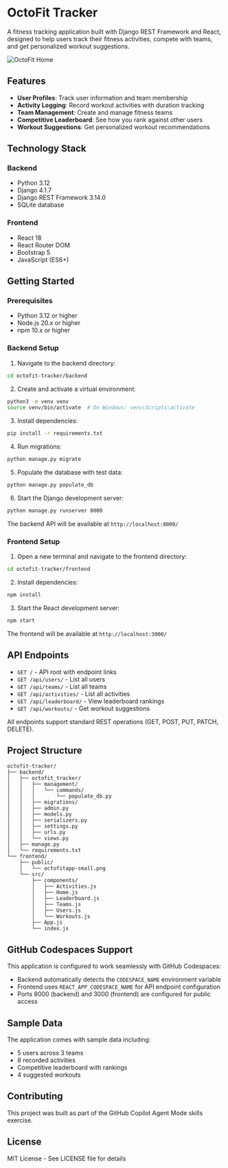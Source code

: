 # OctoFit Tracker

A fitness tracking application built with Django REST Framework and React, designed to help users track their fitness activities, compete with teams, and get personalized workout suggestions.

![OctoFit Home](https://github.com/user-attachments/assets/088ac8ce-819d-4466-b3d9-865a35cbd9fd)

## Features

- **User Profiles**: Track user information and team membership
- **Activity Logging**: Record workout activities with duration tracking
- **Team Management**: Create and manage fitness teams
- **Competitive Leaderboard**: See how you rank against other users
- **Workout Suggestions**: Get personalized workout recommendations

## Technology Stack

### Backend
- Python 3.12
- Django 4.1.7
- Django REST Framework 3.14.0
- SQLite database

### Frontend
- React 18
- React Router DOM
- Bootstrap 5
- JavaScript (ES6+)

## Getting Started

### Prerequisites
- Python 3.12 or higher
- Node.js 20.x or higher
- npm 10.x or higher

### Backend Setup

1. Navigate to the backend directory:
```bash
cd octofit-tracker/backend
```

2. Create and activate a virtual environment:
```bash
python3 -m venv venv
source venv/bin/activate  # On Windows: venv\Scripts\activate
```

3. Install dependencies:
```bash
pip install -r requirements.txt
```

4. Run migrations:
```bash
python manage.py migrate
```

5. Populate the database with test data:
```bash
python manage.py populate_db
```

6. Start the Django development server:
```bash
python manage.py runserver 8000
```

The backend API will be available at `http://localhost:8000/`

### Frontend Setup

1. Open a new terminal and navigate to the frontend directory:
```bash
cd octofit-tracker/frontend
```

2. Install dependencies:
```bash
npm install
```

3. Start the React development server:
```bash
npm start
```

The frontend will be available at `http://localhost:3000/`

## API Endpoints

- `GET /` - API root with endpoint links
- `GET /api/users/` - List all users
- `GET /api/teams/` - List all teams
- `GET /api/activities/` - List all activities
- `GET /api/leaderboard/` - View leaderboard rankings
- `GET /api/workouts/` - Get workout suggestions

All endpoints support standard REST operations (GET, POST, PUT, PATCH, DELETE).

## Project Structure

```
octofit-tracker/
├── backend/
│   ├── octofit_tracker/
│   │   ├── management/
│   │   │   └── commands/
│   │   │       └── populate_db.py
│   │   ├── migrations/
│   │   ├── admin.py
│   │   ├── models.py
│   │   ├── serializers.py
│   │   ├── settings.py
│   │   ├── urls.py
│   │   └── views.py
│   ├── manage.py
│   └── requirements.txt
└── frontend/
    ├── public/
    │   └── octofitapp-small.png
    └── src/
        ├── components/
        │   ├── Activities.js
        │   ├── Home.js
        │   ├── Leaderboard.js
        │   ├── Teams.js
        │   ├── Users.js
        │   └── Workouts.js
        ├── App.js
        └── index.js
```

## GitHub Codespaces Support

This application is configured to work seamlessly with GitHub Codespaces:

- Backend automatically detects the `CODESPACE_NAME` environment variable
- Frontend uses `REACT_APP_CODESPACE_NAME` for API endpoint configuration
- Ports 8000 (backend) and 3000 (frontend) are configured for public access

## Sample Data

The application comes with sample data including:

- 5 users across 3 teams
- 8 recorded activities
- Competitive leaderboard with rankings
- 4 suggested workouts

## Contributing

This project was built as part of the GitHub Copilot Agent Mode skills exercise.

## License

MIT License - See LICENSE file for details
